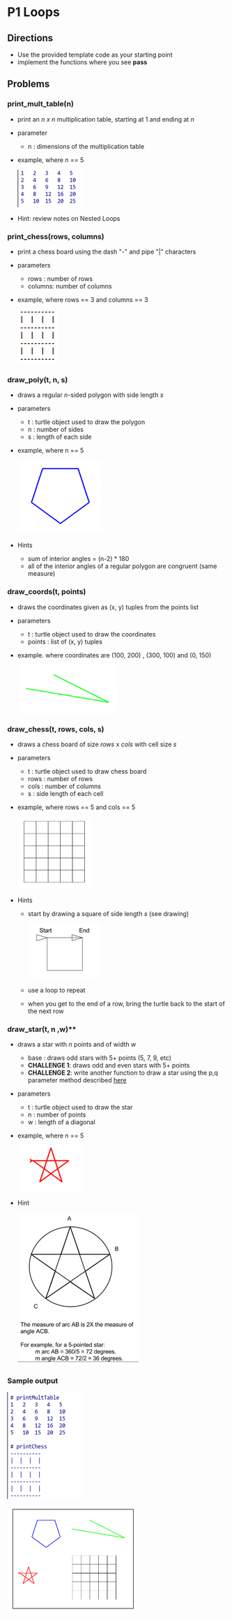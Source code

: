 # P1 Loops

## Directions

- Use the provided template code as your starting point
- implement the functions where you see **pass**

## Problems

### **print_mult_table(n)**

- print an *n x n* multiplication table, starting at 1 and ending at *n*
- parameter
    - n : dimensions of the multiplication table
- example, where n == 5

    ![](graphics/mult_table.png)

- Hint: review notes on Nested Loops

### **print_chess(rows, columns)**

- print a chess board using the dash "*-*" and pipe "|" characters
- parameters
    - rows : number of rows 
    - columns: number of columns
- example, where rows == 3 and columns == 3

    ![](graphics/chess.png)

### **draw_poly(t, n, s)**

- draws a regular *n*-sided polygon with side length *s*
- parameters
    - t : turtle object used to draw the polygon
    - n : number of sides 
    - s : length of each side
- example, where n == 5

    ![](graphics/poly.png)

- Hints
    - sum of interior angles = (n-2) * 180
    - all of the interior angles of a regular polygon are congruent (same measure)

### **draw_coords(t, points)**

- draws the coordinates given as (x, y) tuples from the points list
- parameters
    - t : turtle object used to draw the coordinates
    - points : list of (x, y) tuples
- example. where coordinates are (100, 200) , (300, 100) and (0, 150)

    ![](graphics/coords.png)

### **draw_chess(t, rows, cols, s)**

- draws a chess board of size *rows* x *cols* with cell size *s*
- parameters
    - t : turtle object used to draw chess board
    - rows : number of rows
    - cols : number of columns
    - s : side length of each cell
- example, where rows == 5 and cols == 5

    ![](graphics/draw_chess.png)

- Hints
    - start by drawing a square of side length *s* (see drawing)

        ![](graphics/cell.png)
    - use a loop to repeat
    - when you get to the end of a row, bring the turtle back to the start of the next row


### draw_star(t, n ,w)**

- draws a star with *n* points and of width *w*
    - base : draws odd stars with 5+ points (5, 7, 9, etc)
    - **CHALLENGE 1**: draws odd and even stars with 5+ points
    - **CHALLENGE 2**: write another function to draw a star using the p,q parameter method described [here](https://en.wikipedia.org/wiki/Star_polygon)
- parameters
    - t : turtle object used to draw the star
    - n : number of points
    - w : length of a diagonal
- example, where n == 5

    ![](graphics/star.png)

- Hint

    ![](graphics/star_hint.png)

### Sample output

![](graphics/sample1.png)

![](graphics/sample2.png)